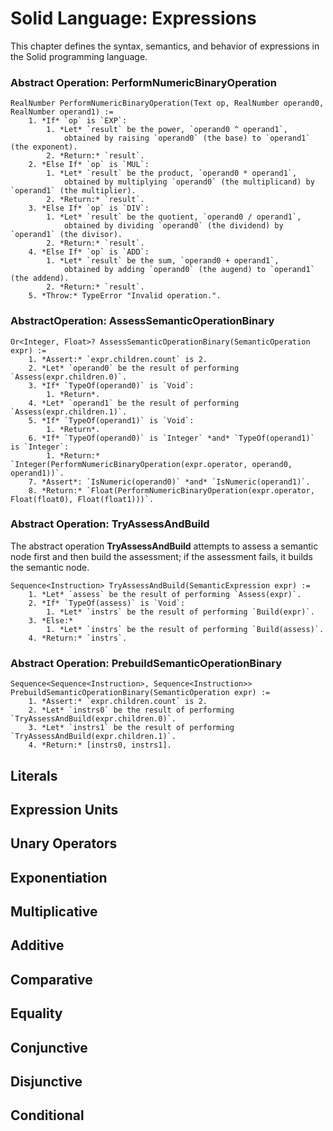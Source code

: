 # Solid Language: Expressions
This chapter defines the syntax, semantics, and behavior of expressions in the Solid programming language.


### Abstract Operation: PerformNumericBinaryOperation
```
RealNumber PerformNumericBinaryOperation(Text op, RealNumber operand0, RealNumber operand1) :=
	1. *If* `op` is `EXP`:
		1. *Let* `result` be the power, `operand0 ^ operand1`,
			obtained by raising `operand0` (the base) to `operand1` (the exponent).
		2. *Return:* `result`.
	2. *Else If* `op` is `MUL`:
		1. *Let* `result` be the product, `operand0 * operand1`,
			obtained by multiplying `operand0` (the multiplicand) by `operand1` (the multiplier).
		2. *Return:* `result`.
	3. *Else If* `op` is `DIV`:
		1. *Let* `result` be the quotient, `operand0 / operand1`,
			obtained by dividing `operand0` (the dividend) by `operand1` (the divisor).
		2. *Return:* `result`.
	4. *Else If* `op` is `ADD`:
		1. *Let* `result` be the sum, `operand0 + operand1`,
			obtained by adding `operand0` (the augend) to `operand1` (the addend).
		2. *Return:* `result`.
	5. *Throw:* TypeError "Invalid operation.".
```


### AbstractOperation: AssessSemanticOperationBinary
```
Or<Integer, Float>? AssessSemanticOperationBinary(SemanticOperation expr) :=
	1. *Assert:* `expr.children.count` is 2.
	2. *Let* `operand0` be the result of performing `Assess(expr.children.0)`.
	3. *If* `TypeOf(operand0)` is `Void`:
		1. *Return*.
	4. *Let* `operand1` be the result of performing `Assess(expr.children.1)`.
	5. *If* `TypeOf(operand1)` is `Void`:
		1. *Return*.
	6. *If* `TypeOf(operand0)` is `Integer` *and* `TypeOf(operand1)` is `Integer`:
		1. *Return:* `Integer(PerformNumericBinaryOperation(expr.operator, operand0, operand1))`.
	7. *Assert*: `IsNumeric(operand0)` *and* `IsNumeric(operand1)`.
	8. *Return:* `Float(PerformNumericBinaryOperation(expr.operator, Float(float0), Float(float1)))`.
```


### Abstract Operation: TryAssessAndBuild
The abstract operation **TryAssessAndBuild** attempts to assess a semantic node first and then build the assessment;
if the assessment fails, it builds the semantic node.
```
Sequence<Instruction> TryAssessAndBuild(SemanticExpression expr) :=
	1. *Let* `assess` be the result of performing `Assess(expr)`.
	2. *If* `TypeOf(assess)` is `Void`:
		1. *Let* `instrs` be the result of performing `Build(expr)`.
	3. *Else:*
		1. *Let* `instrs` be the result of performing `Build(assess)`.
	4. *Return:* `instrs`.
```


### Abstract Operation: PrebuildSemanticOperationBinary
```
Sequence<Sequence<Instruction>, Sequence<Instruction>> PrebuildSemanticOperationBinary(SemanticOperation expr) :=
	1. *Assert:* `expr.children.count` is 2.
	2. *Let* `instrs0` be the result of performing `TryAssessAndBuild(expr.children.0)`.
	3. *Let* `instrs1` be the result of performing `TryAssessAndBuild(expr.children.1)`.
	4. *Return:* [instrs0, instrs1].
```



## Literals



## Expression Units



## Unary Operators



## Exponentiation



## Multiplicative



## Additive



## Comparative



## Equality



## Conjunctive



## Disjunctive



## Conditional
